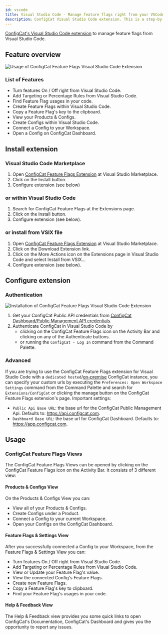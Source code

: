 ```yaml
---
id: vscode
title: Visual Studio Code - Manage feature flags right from your VSCode editor
description: ConfigCat Visual Studio Code extension. This is a step-by-step guide on how to use the ConfigCat Visual Studio Code extension to manage feature flags in your project.
---
```


<a href="https://marketplace.visualstudio.com/items?itemName=ConfigCat.configcat-feature-flags" target="_blank">ConfigCat's Visual Studio Code extension</a> to manage feature flags from Visual Studio Code.  


## Feature overview

<img src="/docs/assets/vscode/usage.gif" className="zoomable" alt="Usage of ConfigCat Feature Flags Visual Studio Code Extension" />

### List of Features
- Turn features On / Off right from Visual Studio Code.
- Add Targeting or Percentage Rules from Visual Studio Code.
- Find Feature Flag usages in your code.
- Create Feature Flags within Visual Studio Code.
- Copy a Feature Flag's key to the clipboard.
- View your Products & Configs.
- Create Configs within Visual Studio Code.
- Connect a Config to your Workspace.
- Open a Config on ConfigCat Dashboard.

## Install extension
### Visual Studio Code Marketplace
1. Open [ConfigCat Feature Flags Extension](https://marketplace.visualstudio.com/items?itemName=ConfigCat.configcat-feature-flags) at Visual Studio Marketplace.
1. Click on the Install button.
1. Configure extension (see below)

### or within Visual Studio Code
1. Search for ConfigCat Feature Flags at the Extensions page.
1. Click on the Install button.
1. Configure extension (see below).

### or install from VSIX file
1. Open [ConfigCat Feature Flags Extension](https://marketplace.visualstudio.com/items?itemName=ConfigCat.configcat-feature-flags) at Visual Studio Marketplace.
1. Click on the Download Extension link.
1. Click on the More Actions icon on the Extensions page in Visual Studio Code and select Install from VSIX...
1. Configure extension (see below).

## Configure extension
### Authentication

<img src="/docs/assets/vscode/auth.gif" className="zoomable" alt="Installation of ConfigCat Feature Flags Visual Studio Code Extension" />

1. Get your ConfigCat Public API credentials from [ConfigCat Dashboard/Public Management API credentials](https://app.configcat.com/my-account/public-api-credentials).
1. Authenticate ConfigCat in Visual Studio Code by
    - clicking on the ConfigCat Feature Flags icon on the Activity Bar and clicking on any of the Authenticate buttons.
    - or running the `ConfigCat - Log In` command from the Command Palette.

### Advanced
If you are trying to use the ConfigCat Feature Flags extension for Visual Studio Code with a `dedicated hosted`/[on-premise](https://configcat.com/on-premise/) ConfigCat instance, you can specify your custom urls by executing the `Preferences: Open Workspace Settings` command from the Command Palette and search for `Extensions/ConfigCat` or clicking the manage button on the ConfigCat Feature Flags extension's page. Important settings:
   - `Public Api Base URL`: the base url for the ConfigCat Public Management Api. Defaults to: https://api.configcat.com.
   - `Dashboard Base URL`: the base url for ConfigCat Dashboard. Defaults to: https://app.configcat.com.

## Usage
### ConfigCat Feature Flags Views
The ConfigCat Feature Flags Views can be opened by clicking on the ConfigCat Feature Flags icon on the Activity Bar. It consists of 3 different view:
#### Products & Configs View
On the Products & Configs View you can: 
- View all of your Products & Configs.
- Create Configs under a Product.
- Connect a Config to your current Workspace.
- Open your Configs on the ConfigCat Dashboard.

#### Feature Flags & Settings View
After you successfully connected a Config to your Workspace, from the Feature Flags & Settings View you can:
- Turn features On / Off right from Visual Studio Code.
- Add Targeting or Percentage Rules from Visual Studio Code.
- View or Update your Feature Flag's value.
- View the connected Config's Feature Flags.
- Create new Feature Flags.
- Copy a Feature Flag's key to clipboard.
- Find your Feature Flag's usages in your code.

#### Help & Feedback View
The Help & Feedback view provides you some quick links to open ConfigCat's Documentation, ConfigCat's Dashboard and gives you the opportunity to report any issues.
